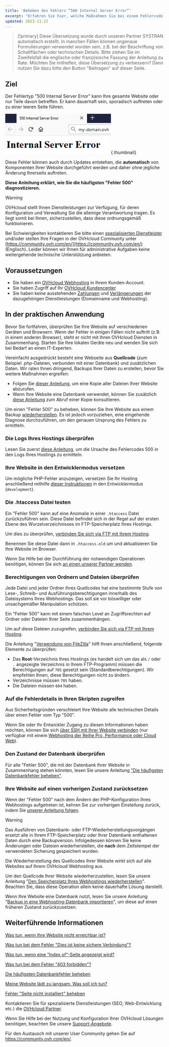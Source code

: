 ```yaml
---
title: 'Beheben des Fehlers “500 Internal Server Error”'
excerpt: "Erfahren Sie hier, welche Maßnahmen Sie bei einem Fehlercode 500 anwenden können"
updated: 2023-11-22
---
```


> [!primary]
> Diese Übersetzung wurde durch unseren Partner SYSTRAN automatisch erstellt. In manchen Fällen können ungenaue Formulierungen verwendet worden sein, z.B. bei der Beschriftung von Schaltflächen oder technischen Details. Bitte ziehen Sie im Zweifelsfall die englische oder französische Fassung der Anleitung zu Rate. Möchten Sie mithelfen, diese Übersetzung zu verbessern? Dann nutzen Sie dazu bitte den Button "Beitragen" auf dieser Seite.
>

## Ziel 

Der Fehlertyp "500 Internal Server Error" kann Ihre gesamte Website oder nur Teile davon betreffen. Er kann dauerhaft sein, sporadisch auftreten oder zu einer leeren Seite führen.

![error500](images/error-500-2.png){.thumbnail}

Diese Fehler können auch durch Updates entstehen, die **automatisch** von Komponenten Ihrer Website durchgeführt werden und daher ohne jegliche Änderung Ihrerseits auftreten.

**Diese Anleitung erklärt, wie Sie die häufigsten "Fehler 500" diagnostizieren.**

> [!warning]
>
> OVHcloud stellt Ihnen Dienstleistungen zur Verfügung, für deren Konfiguration und Verwaltung Sie die alleinige Verantwortung tragen. Es liegt somit bei Ihnen, sicherzustellen, dass diese ordnungsgemäß funktionieren.
> 
> Bei Schwierigkeiten kontaktieren Sie bitte einen [spezialisierten Dienstleister](https://partner.ovhcloud.com/de/directory/) und/oder stellen Ihre Fragen in der OVHcloud Community unter [https://community.ovh.com/en/](https://community.ovh.com/en/) (Englisch). Leider können wir Ihnen für administrative Aufgaben keine weitergehende technische Unterstützung anbieten.
>

## Voraussetzungen

- Sie haben ein [OVHcloud Webhosting](https://www.ovhcloud.com/de/web-hosting/) in Ihrem Kunden-Account.
- Sie haben Zugriff auf Ihr [OVHcloud Kundencenter](https://www.ovh.com/auth/?action=gotomanager&from=https://www.ovh.de/&ovhSubsidiary=de)
- Sie haben keine ausstehenden [Zahlungen](/pages/account_and_service_management/managing_billing_payments_and_services/invoice_management#pay-bills) und [Verlängerungen](/pages/account_and_service_management/managing_billing_payments_and_services/how_to_use_automatic_renewal#renewal-management) der dazugehörigen Dienstleistungen (Domainname und Webhosting).

## In der praktischen Anwendung

Bevor Sie fortfahren, überprüfen Sie Ihre Website auf verschiedenen Geräten und Browsern. Wenn der Fehler in einigen Fällen nicht auftritt (z.B. in einem anderen Browser), steht er nicht mit Ihren OVHcloud Diensten in Zusammenhang. Starten Sie Ihre lokalen Geräte neu und wenden Sie sich bei Bedarf an einen IT-Experten.

Vereinfacht ausgedrückt besteht eine Webseite aus **Quellcode** (zum Beispiel .php-Dateien, verbunden mit einer Datenbank) und zusätzlichen Daten. Wir raten Ihnen dringend, Backups Ihrer Daten zu erstellen, bevor Sie weitere Maßnahmen ergreifen:

- Folgen Sie [dieser Anleitung](/pages/web_cloud/web_hosting/ftp_connection), um eine Kopie aller Dateien Ihrer Website abzurufen.
- Wenn Ihre Website eine Datenbank verwendet, können Sie zusätzlich [diese Anleitung](/pages/web_cloud/web_hosting/sql_database_export) zum Abruf einer Kopie konsultieren.

Um einen "Fehler 500" zu beheben, können Sie Ihre Website aus einem Backup [wiederherstellen](#restore). Es ist jedoch vorzuziehen, eine eingehende Diagnose durchzuführen, um den genauen Ursprung des Fehlers zu ermitteln.

### Die Logs Ihres Hostings überprüfen

Lesen Sie zuerst [diese Anleitung](/pages/web_cloud/web_hosting/logs_and_statistics), um die Ursache des Fehlercodes 500 in den Logs Ihres Hostings zu ermitteln.

### Ihre Website in den Entwicklermodus versetzen

Um mögliche PHP-Fehler anzuzeigen, versetzen Sie Ihr Hosting anschließend mithilfe [dieser Instruktionen](/pages/web_cloud/web_hosting/configure_your_web_hosting#schritt-2-webhosting-konfiguration-bearbeiten) in den Entwicklermodus (`development`).

### Die .htaccess Datei testen

Ein "Fehler 500" kann auf eine Anomalie in einer `.htaccess` Datei zurückzuführen sein. Diese Datei befindet sich in der Regel auf der ersten Ebene des Wurzelverzeichnisses im FTP-Speicherplatz Ihres Hostings.

Um dies zu überprüfen, [verbinden Sie sich via FTP mit Ihrem Hosting](/pages/web_cloud/web_hosting/ftp_connection).

Benennen Sie diese Datei dann in `.htaccess.old` um und aktualisieren Sie Ihre Website im Browser.

Wenn Sie Hilfe bei der Durchführung der notwendigen Operationen benötigen, können Sie sich [an einen unserer Partner wenden](https://partner.ovhcloud.com/de/directory/).

### Berechtigungen von Ordnern und Dateien überprüfen

Jede Datei und jeder Ordner Ihres Quellcodes hat eine bestimmte Stufe von Lese-, Schreib- und Ausführungsberechtigungen innerhalb des Dateisystems Ihres Webhostings. Das soll sie vor böswilliger oder unsachgemäßer Manipulation schützen.

Ein "Fehler 500" kann mit einem falschen Level an Zugriffsrechten auf Ordner oder Dateien Ihrer Seite zusammenhängen.

Um auf diese Dateien zuzugreifen, [verbinden Sie sich via FTP mit Ihrem Hosting](/pages/web_cloud/web_hosting/ftp_connection).

Die Anleitung "[Verwendung von FileZilla](/pages/web_cloud/web_hosting/ftp_filezilla_user_guide#datei-und-ordnerrechte)" hilft Ihnen anschließend, folgende Elemente zu überprüfen:

- Das **Root**-Verzeichnis Ihres Hostings (es handelt sich um das als `/` oder `.` angezeigte Verzeichnis in Ihrem FTP-Programm) müssen die Berechtigungen auf `705` gesetzt sein (Standardberechtigungen). Wir empfehlen Ihnen, diese Berechtigungen nicht zu ändern.
- Verzeichnisse müssen `705` haben.
- Die Dateien müssen `604` haben.

### Auf die Fehlerdetails in Ihren Skripten zugreifen

Aus Sicherheitsgründen verschleiert Ihre Website alle technischen Details über einen Fehler vom Typ "500".

Wenn Sie oder Ihr Entwickler Zugang zu diesen Informationen haben möchten, können Sie sich [über SSH mit Ihrer Website verbinden](/pages/web_cloud/web_hosting/ssh_on_webhosting) (nur verfügbar mit einem [Webhosting der Reihe Pro, Performance oder Cloud Web](https://www.ovhcloud.com/de/web-hosting/)).

### Den Zustand der Datenbank überprüfen

Für alle "Fehler 500", die mit der Datenbank Ihrer Website in Zusammenhang stehen könnten, lesen Sie unsere Anleitung ["Die häufigsten Datenbankfehler beheben"](/pages/web_cloud/web_hosting/diagnosis_database_errors).

### Ihre Website auf einen vorherigen Zustand zurücksetzen <a name="restore"></a>

Wenn der "Fehler 500" nach dem Ändern der PHP-Konfiguration Ihres Webhostings aufgetreten ist, kehren Sie zur vorherigen Einstellung zurück, indem Sie [unserer Anleitung folgen](/pages/web_cloud/web_hosting/configure_your_web_hosting).

> [!warning]
>
> Das Ausführen von Datenbank- oder FTP-Wiederherstellungsvorgängen ersetzt alle in Ihrem FTP-Speicherplatz oder Ihrer Datenbank enthaltenen Daten durch eine Backupversion. Infolgedessen können Sie keine Änderungen oder Dateien wiederherstellen, die **nach** dem Zeitstempel der verwendeten Sicherung gespeichert wurden.
> 
> Die Wiederherstellung des Quellcodes Ihrer Website wirkt sich auf alle Websites auf Ihrem OVHcloud Webhosting aus.
>

Um den Quellcode Ihrer Website wiederherzustellen, lesen Sie unsere Anleitung "[Den Speicherplatz Ihres Webhostings wiederherstellen](/pages/web_cloud/web_hosting/ftp_save_and_backup)". Beachten Sie, dass diese Operation allein keine dauerhafte Lösung darstellt.

Wenn Ihre Website eine Datenbank nutzt, lesen Sie unsere Anleitung "[Backup in eine Webhosting-Datenbank importieren](/pages/web_cloud/web_hosting/sql_importing_mysql_database#backup-uber-das-kundencenter-wiederherstellen)", um diese auf einen früheren Zustand zurückzusetzen.

## Weiterführende Informationen <a name="gofurther"></a>

[Was tun, wenn Ihre Website nicht erreichbar ist?](/pages/web_cloud/web_hosting/diagnostic-website-not-accessible)

[Was tun bei dem Fehler "Dies ist keine sichere Verbindung"?](/pages/web_cloud/web_hosting/diagnostic-not-secured)

[Was tun, wenn eine “Index of“-Seite angezeigt wird?](/pages/web_cloud/web_hosting/diagnostic-index-of)

[Was tun bei dem Fehler "403 forbidden"?](/pages/web_cloud/web_hosting/diagnostic_403_forbidden)

[Die häufigsten Datenbankfehler beheben](/pages/web_cloud/web_hosting/diagnosis_database_errors)

[Meine Website lädt zu langsam. Was soll ich tun?](/pages/web_cloud/web_hosting/diagnostic_slownesses)

[Fehler "Seite nicht installiert" beheben](/pages/web_cloud/web_hosting/multisites_website_not_installed)

Kontaktieren Sie für spezialisierte Dienstleistungen (SEO, Web-Entwicklung etc.) die [OVHcloud Partner](https://partner.ovhcloud.com/de/directory/).

Wenn Sie Hilfe bei der Nutzung und Konfiguration Ihrer OVHcloud Lösungen benötigen, beachten Sie unsere [Support-Angebote](https://www.ovhcloud.com/de/support-levels/).

Für den Austausch mit unserer User Community gehen Sie auf <https://community.ovh.com/en/>.